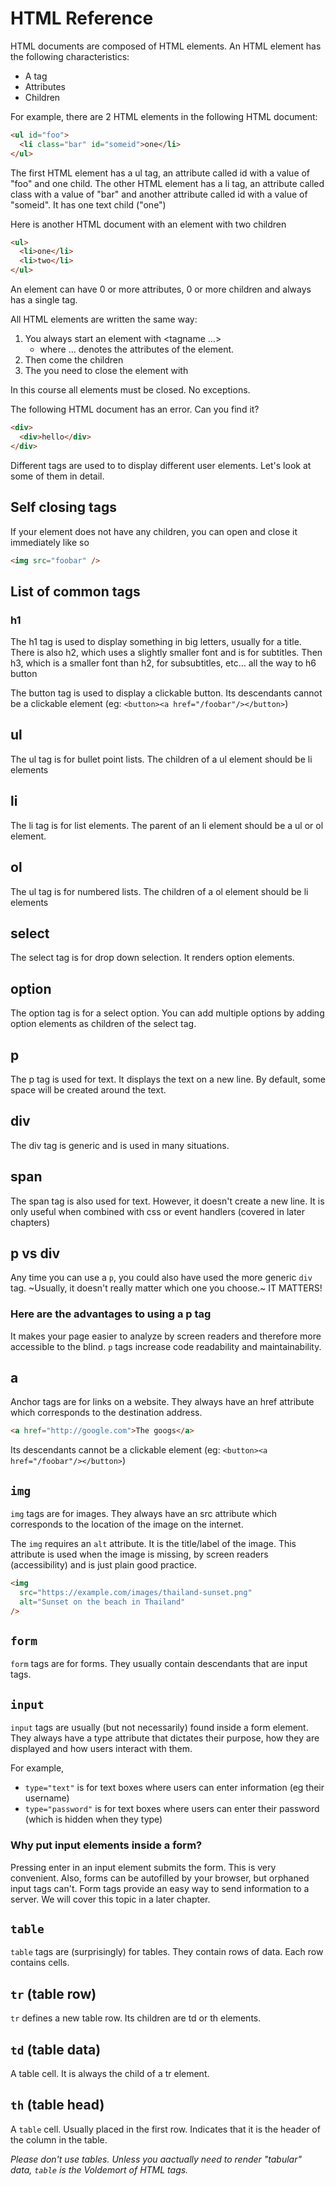 # HTML Reference

HTML documents are composed of HTML elements. An HTML element has the following characteristics:

- A tag
- Attributes
- Children

For example, there are 2 HTML elements in the following HTML document:

```html
<ul id="foo">
  <li class="bar" id="someid">one</li>
</ul>
```

The first HTML element has a ul tag, an attribute called id with a value of "foo" and one child. The other HTML element has a li tag, an attribute called class with a value of "bar" and another attribute called id with a value of "someid". It has one text child ("one")

Here is another HTML document with an element with two children

```html
<ul>
  <li>one</li>
  <li>two</li>
</ul>
```

An element can have 0 or more attributes, 0 or more children and always has a single tag.

All HTML elements are written the same way:

1. You always start an element with <tagname …>
   - where … denotes the attributes of the element.
2. Then come the children
3. The you need to close the element with </tagname>

In this course all elements must be closed. No exceptions.

The following HTML document has an error. Can you find it?

```html
<div>
  <div>hello</div>
</div>
```

Different tags are used to to display different user elements. Let's look at some of them in detail.

## Self closing tags

If your element does not have any children, you can open and close it immediately like so

```html
<img src="foobar" />
```

## List of common tags

### h1

The h1 tag is used to display something in big letters, usually for a title. There is also h2, which uses a slightly smaller font and is for subtitles. Then h3, which is a smaller font than h2, for subsubtitles, etc… all the way to h6
button

The button tag is used to display a clickable button. Its descendants cannot be a clickable element (eg: `<button><a href="/foobar"/></button>`)

## ul

The ul tag is for bullet point lists. The children of a ul element should be li elements

## li

The li tag is for list elements. The parent of an li element should be a ul or ol element.

## ol

The ul tag is for numbered lists. The children of a ol element should be li elements

## select

The select tag is for drop down selection. It renders option elements.

## option

The option tag is for a select option. You can add multiple options by adding option elements as children of the select tag.

## p

The p tag is used for text. It displays the text on a new line. By default, some space will be created around the text.

## div

The div tag is generic and is used in many situations.

## span

The span tag is also used for text. However, it doesn't create a new line. It is only useful when combined with css or event handlers (covered in later chapters)

## p vs div

Any time you can use a `p`, you could also have used the more generic `div` tag. ~Usually, it doesn't really matter which one you choose.~ IT MATTERS!

### Here are the advantages to using a p tag

It makes your page easier to analyze by screen readers and therefore more accessible to the blind.
`p` tags increase code readability and maintainability.

## a

Anchor tags are for links on a website. They always have an href attribute which corresponds to the destination address.

```html
<a href="http://google.com">The googs</a>
```

Its descendants cannot be a clickable element (eg: `<button><a href="/foobar"/></button>`)

## `img`

`img` tags are for images. They always have an src attribute which corresponds to the location of the image on the internet.

The `img` requires an `alt` attribute. It is the title/label of the image. This attribute is used when the image is missing, by screen readers (accessibility) and is just plain good practice.

```html
<img
  src="https://example.com/images/thailand-sunset.png"
  alt="Sunset on the beach in Thailand"
/>
```

## `form`

`form` tags are for forms. They usually contain descendants that are input tags.

## `input`

`input` tags are usually (but not necessarily) found inside a form element. They always have a type attribute that dictates their purpose, how they are displayed and how users interact with them.

For example,

- `type="text"` is for text boxes where users can enter information (eg their username)
- `type="password"` is for text boxes where users can enter their password (which is hidden when they type)

### Why put input elements inside a form?

Pressing enter in an input element submits the form. This is very convenient. Also, forms can be autofilled by your browser, but orphaned input tags can't. Form tags provide an easy way to send information to a server. We will cover this topic in a later chapter.

## `table`

`table` tags are (surprisingly) for tables. They contain rows of data. Each row contains cells.

## `tr` (table row)

`tr` defines a new table row. Its children are td or th elements.

## `td` (table data)

A table cell. It is always the child of a tr element.

## `th` (table head)

A `table` cell. Usually placed in the first row. Indicates that it is the header of the column in the table.

_Please don't use tables. Unless you aactually need to render "tabular" data, `table` is the Voldemort of HTML tags._
